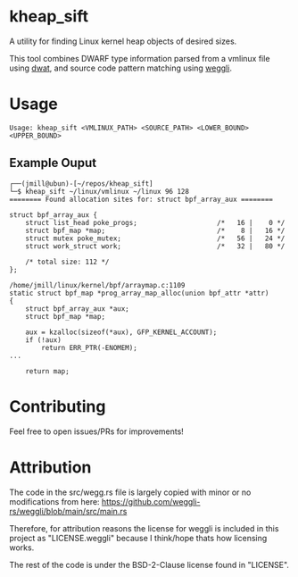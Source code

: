 # kheap_sift

A utility for finding Linux kernel heap objects of desired sizes.

This tool combines DWARF type information parsed from a vmlinux file using [dwat](https://github.com/zolutal/dwat), and source code pattern matching using [weggli](https://github.com/weggli-rs/weggli).

# Usage

`Usage: kheap_sift <VMLINUX_PATH> <SOURCE_PATH> <LOWER_BOUND> <UPPER_BOUND>`

## Example Ouput

```
┌──(jmill@ubun)-[~/repos/kheap_sift]
└─$ kheap_sift ~/linux/vmlinux ~/linux 96 128
======== Found allocation sites for: struct bpf_array_aux ========

struct bpf_array_aux {
    struct list_head poke_progs;                	/*   16 |    0 */
    struct bpf_map *map;                        	/*    8 |   16 */
    struct mutex poke_mutex;                    	/*   56 |   24 */
    struct work_struct work;                    	/*   32 |   80 */

    /* total size: 112 */
};

/home/jmill/linux/kernel/bpf/arraymap.c:1109
static struct bpf_map *prog_array_map_alloc(union bpf_attr *attr)
{
	struct bpf_array_aux *aux;
	struct bpf_map *map;

	aux = kzalloc(sizeof(*aux), GFP_KERNEL_ACCOUNT);
	if (!aux)
		return ERR_PTR(-ENOMEM);
...

	return map;
```

# Contributing

Feel free to open issues/PRs for improvements!

# Attribution

The code in the src/wegg.rs file is largely copied with minor or no modifications from here:
https://github.com/weggli-rs/weggli/blob/main/src/main.rs

Therefore, for attribution reasons the license for weggli is included in this project as "LICENSE.weggli" because I think/hope thats how licensing works.

The rest of the code is under the BSD-2-Clause license found in "LICENSE".
